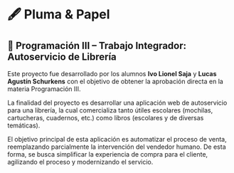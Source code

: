 # 🖋️ Pluma & Papel

## 📝 Programación III – Trabajo Integrador: Autoservicio de Librería

Este proyecto fue desarrollado por los alumnos **Ivo Lionel Saja** y **Lucas Agustín Schurkens** con el objetivo de obtener la aprobación directa en la materia Programación III.

La finalidad del proyecto es desarrollar una aplicación web de autoservicio para una librería, la cual comercializa tanto útiles escolares (mochilas, cartucheras, cuadernos, etc.) como libros (escolares y de diversas temáticas).

El objetivo principal de esta aplicación es automatizar el proceso de venta, reemplazando parcialmente la intervención del vendedor humano. De esta forma, se busca simplificar la experiencia de compra para el cliente, agilizando el proceso y modernizando el servicio.
